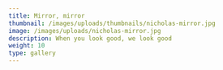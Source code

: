 ```yaml
---
title: Mirror, mirror
thumbnail: /images/uploads/thumbnails/nicholas-mirror.jpg
image: /images/uploads/nicholas-mirror.jpg
description: When you look good, we look good
weight: 10
type: gallery
---
```



